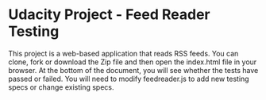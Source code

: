 # Udacity Project - Feed Reader Testing

This project is a web-based application that reads RSS feeds. You can clone, fork or download the Zip file and then open the index.html file in your browser. At the bottom of the document, you will see whether the tests have passed or failed. You will need to modify feedreader.js to add new testing specs or change existing specs.


